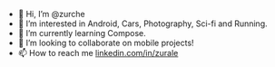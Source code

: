 - 👋 Hi, I’m @zurche
- 👀 I’m interested in Android, Cars, Photography, Sci-fi and Running.
- 🌱 I’m currently learning Compose.
- 💞️ I’m looking to collaborate on mobile projects!
- 📫 How to reach me [linkedin.com/in/zurale](https://ar.linkedin.com/in/zurale)

<!---
zurche/zurche is a ✨ special ✨ repository because its `README.md` (this file) appears on your GitHub profile.
You can click the Preview link to take a look at your changes.
--->
